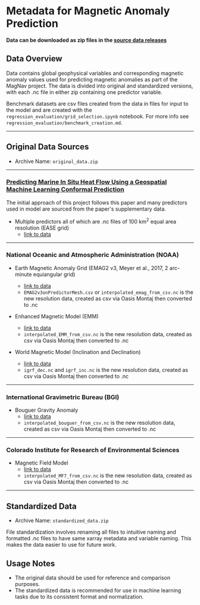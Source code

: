 # Metadata for Magnetic Anomaly Prediction 
**Data can be downloaded as zip files in the [source data releases](https://github.com/DevinRShaw/MagneticAnomalyPrediction/releases)**
## Data Overview
Data contains global geophysical variables and corresponding magnetic anomaly values used for predicting magnetic anomalies as part of the MagNav project. The data is divided into original and standardized versions, with each .nc file in either zip containing one predictor variable.

Benchmark datasets are csv files created from the data in files for input to the model and are created with the `regression_evaluation/grid_selection.ipynb` notebook. For more info see `regression_evaluation/benchmark_creation.md`.

---
## Original Data Sources
- Archive Name: `original_data.zip`
---
### [Predicting Marine In Situ Heat Flow Using a Geospatial Machine Learning Conformal Prediction](https://agupubs.onlinelibrary.wiley.com/doi/full/10.1029/2023GC010913)
The initial approach of this project follows this paper and many predictors used in model are sourced from the paper's supplementary data.
* Multiple predictors all of which are .nc files of 100 km<sup>2</sup> equal area resolution (EASE grid)
  - [link to data](https://figshare.com/articles/dataset/Data_and_supplemental_material_for_Predicting_marine_in-situ_heat_flow_using_a_geospatial_machine_learning_conformal_prediction_/22104830)
 
---
### National Oceanic and Atmospheric Administration (NOAA)
* Earth Magnetic Anomaly Grid (EMAG2 v3, Meyer et al., 2017, 2 arc-minute equiangular grid)
  - [link to data](https://www.ncei.noaa.gov/products/earth-magnetic-model-anomaly-grid-2)
  - `EMAG2v3onPredictorMesh.csv` or `interpolated_emag_from_csv.nc` is the new resolution data, created as csv via Oasis Montaj then converted to .nc

* Enhanced Magnetic Model (EMM)
  - [link to data](https://www.ncei.noaa.gov/products/enhanced-magnetic-model)
  - `interpolated_EMM_from_csv.nc` is the new resolution data, created as csv via Oasis Montaj then converted to .nc

* World Magnetic Model (Inclination and Declination)
  - [link to data](https://www.ncei.noaa.gov/products/world-magnetic-model)
  - `igrf_dec.nc` and `igrf_inc.nc` is the new resolution data, created as csv via Oasis Montaj then converted to .nc

---
### International Gravimetric Bureau (BGI)
* Bouguer Gravity Anomaly
  - [link to data](https://bgi.obs-mip.fr/catalogue/?uuid=df2dab2d-a826-4776-b49f-61e8b284c409)
  - `interpolated_bouguer_from_csv.nc` is the new resolution data, created as csv via Oasis Montaj then converted to .nc

---
### Colorado Institute for Research of Environmental Sciences
* Magnetic Field Model 
  - [link to data](https://geomag.colorado.edu/magnetic-field-model-mf7.html)
  -  `interpolated_MF7_from_csv.nc` is the new resolution data, created as csv via Oasis Montaj then converted to .nc 
---

## Standardized Data
- Archive Name: `standardized_data.zip`
  
File standardization involves renaming all files to intuitive naming and formatted .nc files to have same xarray metadata and variable naming. This makes the data easier to use for future work.


## Usage Notes
- The original data should be used for reference and comparison purposes.
- The standardized data is recommended for use in machine learning tasks due to its consistent format and normalization.


